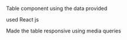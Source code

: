Table component using the data provided 

used React js 

Made the table responsive using media queries 


